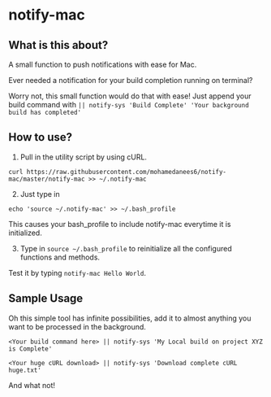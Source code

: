 # notify-mac
<h2> What is this about? </h2>
A small function to push notifications with ease for Mac.

Ever needed a notification for your build completion running on terminal?

Worry not, this small function would do that with ease! Just append your build command with `|| notify-sys 'Build Complete' 'Your background build has completed'`

<h2>How to use? </h2>

1. Pull in the utility script by using cURL.

`curl https://raw.githubusercontent.com/mohamedanees6/notify-mac/master/notify-mac >> ~/.notify-mac`

2. Just type in 

`echo 'source ~/.notify-mac' >> ~/.bash_profile`

This causes your bash_profile to include notify-mac everytime it is initialized.

3. Type in `source ~/.bash_profile` to reinitialize all the configured functions and methods.

Test it by typing `notify-mac Hello World`.

<h2> Sample Usage </h2>

Oh this simple tool has infinite possibilities, add it to almost anything you want to be processed in the background.

`<Your build command here> || notify-sys 'My Local build on project XYZ is Complete'`


`<Your huge cURL download> || notify-sys 'Download complete cURL huge.txt'`

And what not!
